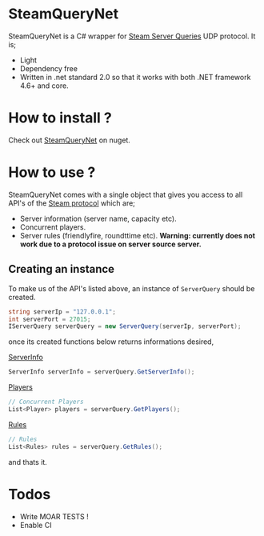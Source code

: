 # SteamQueryNet

SteamQueryNet is a C# wrapper for [Steam Server Queries](https://developer.valvesoftware.com/wiki/Server_queries) UDP protocol. It is;

* Light
* Dependency free
* Written in .net standard 2.0 so that it works with both .NET framework 4.6+ and core.

# How to install ?

Check out [SteamQueryNet](https://www.nuget.org/packages/SteamQueryNet/) on nuget.

# How to use ?

SteamQueryNet comes with a single object that gives you access to all API's of the [Steam protocol](https://developer.valvesoftware.com/wiki/Server_queries) which are;

* Server information (server name, capacity etc).
* Concurrent players.
* Server rules (friendlyfire, roundttime etc). **Warning: currently does not work due to a protocol issue on server source server.**

## Creating an instance
To make us of the API's listed above, an instance of `ServerQuery` should be created.

```csharp
string serverIp = "127.0.0.1";
int serverPort = 27015;
IServerQuery serverQuery = new ServerQuery(serverIp, serverPort);
```

once its created functions below returns informations desired,

[ServerInfo](https://github.com/cyilcode/SteamQueryNet/blob/master/SteamQueryNet/SteamQueryNet/Models/ServerInfo.cs)
```csharp
ServerInfo serverInfo = serverQuery.GetServerInfo();
```

[Players](https://github.com/cyilcode/SteamQueryNet/blob/master/SteamQueryNet/SteamQueryNet/Models/Player.cs)
```csharp
// Concurrent Players
List<Player> players = serverQuery.GetPlayers();
```

[Rules](https://github.com/cyilcode/SteamQueryNet/blob/master/SteamQueryNet/SteamQueryNet/Models/Rule.cs)
```csharp
// Rules
List<Rules> rules = serverQuery.GetRules();
```

and thats it.

# Todos
* Write MOAR TESTS !
* Enable CI
